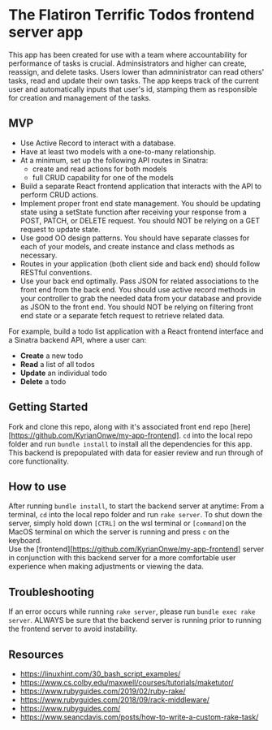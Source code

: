 # The Flatiron Terrific Todos frontend server app

This app has been created for use with a team where accountability for performance of tasks is crucial.  Adminsistrators and higher can create, reassign, and delete tasks.  Users lower than admninistrator can read others' tasks, read and update their own tasks.  The app keeps track of the current user and automatically inputs that user's id, stamping them as responsible for creation and management of the tasks.



## MVP

- Use Active Record to interact with a database.
- Have at least two models with a one-to-many relationship.
- At a minimum, set up the following API routes in Sinatra:
  - create and read actions for both models
  - full CRUD capability for one of the models
- Build a separate React frontend application that interacts with the API to
  perform CRUD actions.
- Implement proper front end state management. You should be updating state using a
  setState function after receiving your response from a POST, PATCH, or DELETE 
  request. You should NOT be relying on a GET request to update state. 
- Use good OO design patterns. You should have separate classes for each of your
  models, and create instance and class methods as necessary. 
- Routes in your application (both client side and back end) should follow RESTful
  conventions.
- Use your back end optimally. Pass JSON for related associations to the front 
  end from the back end. You should use active record methods in your controller to grab
  the needed data from your database and provide as JSON to the front end. You
  should NOT be relying on filtering front end state or a separate fetch request to
  retrieve related data.

For example, build a todo list application with a React frontend interface and a
Sinatra backend API, where a user can:

- **Create** a new todo
- **Read** a list of all todos
- **Update** an individual todo
- **Delete** a todo

## Getting Started

Fork and clone this repo, along with it's associated front end repo [here][https://github.com/KyrianOnwe/my-app-frontend].  `cd` into the local repo folder and run `bundle install` to install all the dependencies for this app.  This backend is prepopulated with data for easier review and run through of core functionality.

## How to use

After running `bundle install`, to start the backend server at anytime: From a terminal, `cd` into the local repo folder and run `rake server`.  To shut down the server, simply hold down `[CTRL]` on the wsl terminal or `[command]`on the MacOS terminal on which the server is running and press `c` on the keyboard.  
Use the [frontend][https://github.com/KyrianOnwe/my-app-frontend] server in conjunction with this backend server for a more comfortable user experience when making adjustments or viewing the data.

## Troubleshooting
If an error occurs while running `rake server`, please run `bundle exec rake server`.  ALWAYS be sure that the backend server is running prior to running the frontend server to avoid instability.

## Resources
- https://linuxhint.com/30_bash_script_examples/
- https://www.cs.colby.edu/maxwell/courses/tutorials/maketutor/
- https://www.rubyguides.com/2019/02/ruby-rake/
- https://www.rubyguides.com/2018/09/rack-middleware/
- https://www.rubyguides.com/
- https://www.seancdavis.com/posts/how-to-write-a-custom-rake-task/


